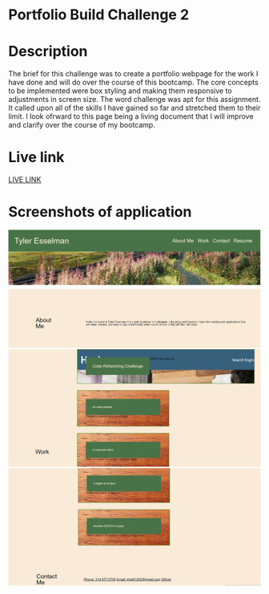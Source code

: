 # Portfolio Build Challenge 2

# Description

The brief for this challenge was to create a portfolio webpage for the work I have done and will do over the course of this bootcamp. The core concepts to be implemented were box styling and making them responsive to adjustments in screen size. The word challenge was apt for this assignment. It called upon all of the skills I have  gained so far and stretched them to their limit. I look ofrward to this page being a living document that I will improve and clarify over the course of my bootcamp.

# Live link
[LIVE LINK](https://tyleresselman.github.io/portfolio-build-ch-2/)

# Screenshots of application

![Webpage screenshot](./assets/images/esselman-portfolio-1.png)
![Webpage screenshot](./assets/images/esselman-portfolio-2.png)
![Webpage screenshot](./assets/images/esselman-portfolio-3.png)